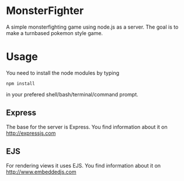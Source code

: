 # MonsterFighter
A simple monsterfighting game using node.js as a server.
The goal is to make a turnbased pokemon style game.

# Usage
You need to install the node modules by typing 
```
npm install
```
in your prefered shell/bash/terminal/command prompt.

## Express
The base for the server is Express. You find information about it on <http://expressjs.com>

## EJS
For rendering views it uses EJS. You find information about it on <http://www.embeddedjs.com>
